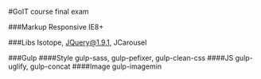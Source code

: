 #GoIT course final exam

###Markup
Responsive IE8+

###Libs
Isotope, JQuery@1.9.1, JCarousel

###Gulp
####Style
gulp-sass, gulp-pefixer, gulp-clean-css
####JS
gulp-uglify, gulp-concat
####Image
gulp-imagemin
